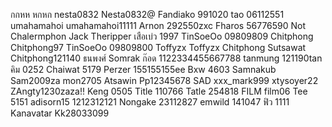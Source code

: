 กกหห	หกหก
nesta0832	Nesta0832@
Fandiako	991020
tao	06112551
umahamahoi	umahamahoi11111
Arnon	292550zxc
Fharos	56776590
Not	Chalermphon
Jack	Theripper
เสือเบ่ว	1997
TinSoeOo 	09809809
Chitphong Chitphong97
TinSoeOo	09809800
Toffyzx	Toffyzx
Chitphong Sutsawat	Chitphong121140
ธนพงศ์	Somrak
ก๊อด	1122334455667788
tanmung	121190tan
คิม	0252
Chaiwat	5179
Perzer	155155155ee
Bxw	4603
Samnakub	Sam2009za
mon2705	
Atsawin	Pp12345678
SAD	xxx_mark999
xtysoyer22	ZAngty1230zaza!!
Keng	0505
Title 	110766
Tatle	254818
FILM	film06
Tee	5151
adisorn15	1212312121
Nongake	23112827
emwild	141047
ฟิว	1111
Kanavatar	Kk28033099
